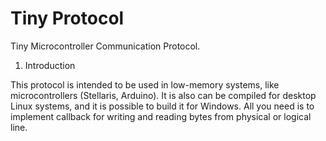 # Tiny Protocol

Tiny Microcontroller Communication Protocol.


1. Introduction

This protocol is intended to be used in low-memory systems, like
microcontrollers (Stellaris, Arduino). It is also can be compiled
for desktop Linux systems, and it is possible to build it for
Windows. All you need is to implement callback for writing and
reading bytes from physical or logical line. 

